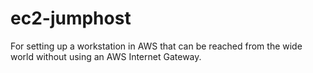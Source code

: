 # ec2-jumphost
For setting up a workstation in AWS that can be reached from the wide world without using an AWS Internet Gateway.
